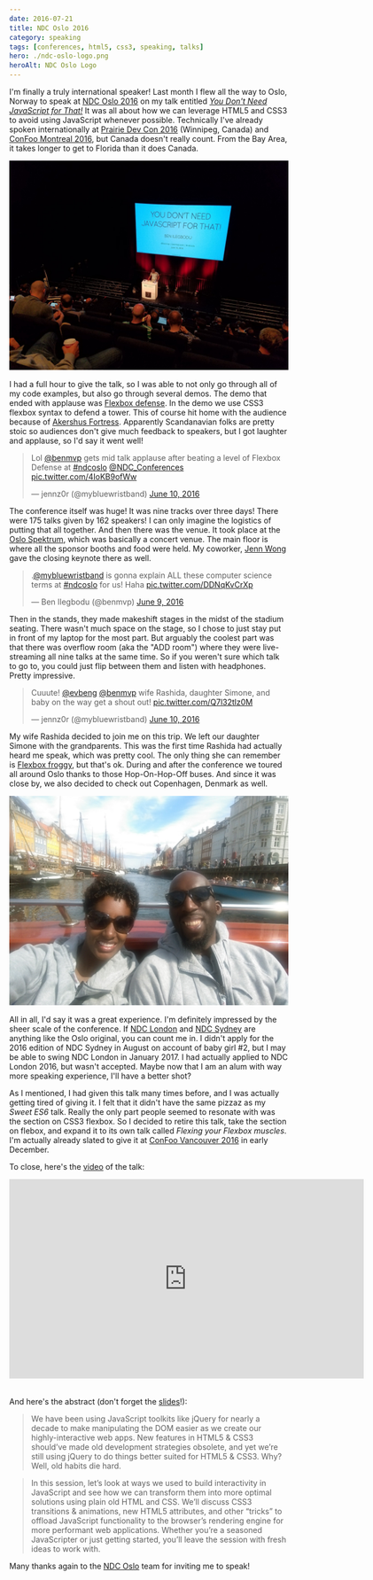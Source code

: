 ```yaml
---
date: 2016-07-21
title: NDC Oslo 2016
category: speaking
tags: [conferences, html5, css3, speaking, talks]
hero: ./ndc-oslo-logo.png
heroAlt: NDC Oslo Logo
---
```


I'm finally a truly international speaker! Last month I flew all the way to Oslo, Norway to speak at [NDC Oslo 2016](http://ndcoslo.com/) on my talk entitled [_You Don't Need JavaScript for That!_](http://ndcoslo.com/talk/you-dont-need-javascript-for-that/) It was all about how we can leverage HTML5 and CSS3 to avoid using JavaScript whenever possible. Technically I've already spoken internationally at [Prairie Dev Con 2016](http://www.prairiedevcon.com/) (Winnipeg, Canada) and [ConFoo Montreal 2016](http://confoo.ca/en/2016/), but Canada doesn't really count. From the Bay Area, it takes longer to get to Florida than it does Canada.

![Ben Ilegbodu @ NDC Oslo Birds-eye](ndc-oslo-birds-eye.jpg)

I had a full hour to give the talk, so I was able to not only go through all of my code examples, but also go through several demos. The demo that ended with applause was [Flexbox defense](http://www.flexboxdefense.com/). In the demo we use CSS3 flexbox syntax to defend a tower. This of course hit home with the audience because of [Akershus Fortress](https://en.wikipedia.org/wiki/Akershus_Fortress). Apparently Scandanavian folks are pretty stoic so audiences don't give much feedback to speakers, but I got laughter and applause, so I'd say it went well!

<blockquote class="twitter-tweet" data-lang="en"><p lang="en" dir="ltr">Lol <a href="https://twitter.com/benmvp">@benmvp</a> gets mid talk applause after beating a level of Flexbox Defense at <a href="https://twitter.com/hashtag/ndcoslo?src=hash">#ndcoslo</a> <a href="https://twitter.com/NDC_Conferences">@NDC_Conferences</a> <a href="https://t.co/4IoKB9ofWw">pic.twitter.com/4IoKB9ofWw</a></p>&mdash; jennz0r (@mybluewristband) <a href="https://twitter.com/mybluewristband/status/741244414689841152">June 10, 2016</a></blockquote>

The conference itself was huge! It was nine tracks over three days! There were 175 talks given by 162 speakers! I can only imagine the logistics of putting that all together. And then there was the venue. It took place at the [Oslo Spektrum](http://www.oslospektrum.no/), which was basically a concert venue. The main floor is where all the sponsor booths and food were held. My coworker, [Jenn Wong](https://twitter.com/mybluewristband) gave the closing keynote there as well.

<blockquote class="twitter-tweet" data-lang="en"><p lang="en" dir="ltr">.<a href="https://twitter.com/mybluewristband">@mybluewristband</a> is gonna explain ALL these computer science terms at <a href="https://twitter.com/hashtag/ndcoslo?src=hash">#ndcoslo</a> for us! Haha <a href="https://t.co/DDNqKvCrXp">pic.twitter.com/DDNqKvCrXp</a></p>&mdash; Ben Ilegbodu (@benmvp) <a href="https://twitter.com/benmvp/status/740954713831706624">June 9, 2016</a></blockquote>

Then in the stands, they made makeshift stages in the midst of the stadium seating. There wasn't much space on the stage, so I chose to just stay put in front of my laptop for the most part. But arguably the coolest part was that there was overflow room (aka the "ADD room") where they were live-streaming all nine talks at the same time. So if you weren't sure which talk to go to, you could just flip between them and listen with headphones. Pretty impressive.

<blockquote class="twitter-tweet" data-conversation="none" data-lang="en"><p lang="en" dir="ltr">Cuuute! <a href="https://twitter.com/evbeng">@evbeng</a> <a href="https://twitter.com/benmvp">@benmvp</a> wife Rashida, daughter Simone, and baby on the way get a shout out! <a href="https://t.co/Q7l32tlz0M">pic.twitter.com/Q7l32tlz0M</a></p>&mdash; jennz0r (@mybluewristband) <a href="https://twitter.com/mybluewristband/status/741235003099488256">June 10, 2016</a></blockquote>

My wife Rashida decided to join me on this trip. We left our daughter Simone with the grandparents. This was the first time Rashida had actually heard me speak, which was pretty cool. The only thing she can remember is [Flexbox froggy](http://flexboxfroggy.com/), but that's ok. During and after the conference we toured all around Oslo thanks to those Hop-On-Hop-Off buses. And since it was close by, we also decided to check out Copenhagen, Denmark as well.

![Copenhagen sight-seeing](copenhagen-sight-seeing.jpg)

All in all, I'd say it was a great experience. I'm definitely impressed by the sheer scale of the conference. If [NDC London](http://ndc-london.com/) and [NDC Sydney](http://ndcsydney.com/) are anything like the Oslo original, you can count me in. I didn't apply for the 2016 edition of NDC Sydney in August on account of baby girl #2, but I may be able to swing NDC London in January 2017. I had actually applied to NDC London 2016, but wasn't accepted. Maybe now that I am an alum with way more speaking experience, I'll have a better shot?

As I mentioned, I had given this talk many times before, and I was actually getting tired of giving it. I felt that it didn't have the same pizzaz as my _Sweet ES6_ talk. Really the only part people seemed to resonate with was the section on CSS3 flexbox. So I decided to retire this talk, take the section on flebox, and expand it to its own talk called _Flexing your Flexbox muscles_. I'm actually already slated to give it at [ConFoo Vancouver 2016](https://confoo.ca/en/yvr2016/session/flexing-your-flexbox-muscles) in early December.

To close, here's the [video](https://vimeo.com/171319733) of the talk:

<iframe src="https://player.vimeo.com/video/171319733" style="margin-bottom:16px" width="640" height="360" frameborder="0" webkitallowfullscreen mozallowfullscreen allowfullscreen></iframe>

And here's the abstract (don't forget the [slides](https://slides.benmvp.com/2016/ndcoslo/no-js)!):

> We have been using JavaScript toolkits like jQuery for nearly a decade to make manipulating the DOM easier as we create our highly-interactive web apps. New features in HTML5 & CSS3 should’ve made old development strategies obsolete, and yet we’re still using jQuery to do things better suited for HTML5 & CSS3. Why? Well, old habits die hard.

> In this session, let’s look at ways we used to build interactivity in JavaScript and see how we can transform them into more optimal solutions using plain old HTML and CSS. We’ll discuss CSS3 transitions & animations, new HTML5 attributes, and other “tricks” to offload JavaScript functionality to the browser’s rendering engine for more performant web applications. Whether you’re a seasoned JavaScripter or just getting started, you’ll leave the session with fresh ideas to work with.

Many thanks again to the [NDC Oslo](http://ndcoslo.com/) team for inviting me to speak!
